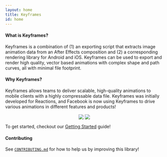 ```yaml
---
layout: home
title: Keyframes
id: home
---
```


#### What is Keyframes?

Keyframes is a combination of (1) an exporting script that extracts image animation data from an After Effects composition and (2) a corresponding rendering library for Android and iOS. Keyframes can be used to export and render high quality, vector based animations with complex shape and path curves, all with minimal file footprint.

#### Why Keyframes?

Keyframes allows teams to deliver scalable, high-quality animations to mobile clients with a highly compressable data file.  Keyframes was initially developed for Reactions, and Facebook is now using Keyframes to drive various animations in different features and products!

<div align="center">
  <img src="/keyframes/static/images/keyframes-reactions.gif" align="center">
  <img src="/keyframes/static/images/keyframes-love.gif" align="center">
</div>

To get started, checkout our [Getting Started](docs/getting-started) guide!

#### Contributing

See [`CONTRIBUTING.md`](https://github.com/facebookincubator/Keyframes/blob/master/CONTRIBUTING.md) for how to help us by improving this library!
